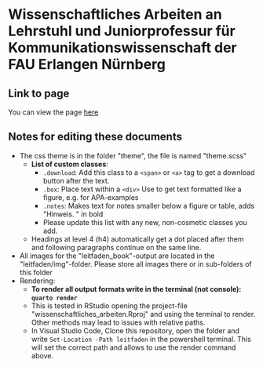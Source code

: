 # Wissenschaftliches Arbeiten an Lehrstuhl und Juniorprofessur für Kommunikationswissenschaft der FAU Erlangen Nürnberg

## Link to page
You can view the page [here](https://faucommsci.github.io/wissenschaftliches_arbeiten/leitfaden_book/index.html)

## Notes for editing these documents
- The css theme is in the folder "theme", the file is named "theme.scss"
    - **List of custom classes**:
        - `.download`: Add this class to a  `<span>` or `<a>` tag to get a download button after the text. 
        - `.box`: Place text within a `<div>` Use to get text formatted like a figure, e.g. for APA-examples
        - `.notes`: Makes text for notes smaller below a figure or table, adds "Hinweis. " in bold
        - Please update this list with any new, non-cosmetic classes you add.
    - Headings at level 4 (h4) automatically get a dot placed after them and following paragraphs continue on the same line.
- All images for the "leitfaden_book"-output are located in the "leitfaden/img"-folder. Please store all images there or in sub-folders of this folder
- Rendering:
    - **To render all output formats write in the terminal (not console): `quarto render`**
    - This is tested in RStudio opening the project-file "wissenschaftliches_arbeiten.Rproj" and using the terminal to render. Other methods may lead to issues with relative paths.
    - In Visual Studio Code, Clone this repository, open the folder and write `Set-Location -Path leitfaden` in the powershell terminal. This will set the correct path and allows to use the render command above.
